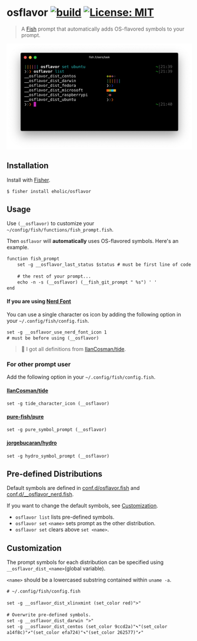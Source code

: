 # osflavor  [![build](https://github.com/eholic/osflavor/actions/workflows/build.yml/badge.svg)](https://github.com/eholic/osflavor/actions/workflows/build.yml) [![License: MIT](https://img.shields.io/badge/License-MIT-yellow.svg)](https://opensource.org/licenses/MIT)

> A [Fish](https://fishshell.com/) prompt that automatically adds OS-flavored symbols to your prompt.

![](osflavor.png)

## Installation

Install with [Fisher](https://github.com/jorgebucaran/fisher).

```console
$ fisher install eholic/osflavor
```

## Usage

Use `(__osflavor)` to customize your `~/config/fish/functions/fish_prompt.fish`.

Then `osflavor` will **automatically** uses OS-flavored symbols. Here's an example.

```fish
function fish_prompt
    set -g __osflavor_last_status $status # must be first line of code

    # the rest of your prompt...
    echo -n -s (__osflavor) (__fish_git_prompt " %s") ' '
end
```

#### If you are using [Nerd Font](https://github.com/ryanoasis/nerd-fonts)
You can use a single character os icon by adding the following option in your `~/.config/fish/config.fish`.

```fish
set -g __osflavor_use_nerd_font_icon 1
# must be before using (__osflavor)
```
> :pray: I got all definitions from [IlanCosman/tide](https://github.com/IlanCosman/tide).

### For other prompt user
Add the following option in your `~/.config/fish/config.fish`.
#### [IlanCosman/tide](https://github.com/IlanCosman/tide)
```fish
set -g tide_character_icon (__osflavor)
```

#### [pure-fish/pure](https://github.com/pure-fish/pure)
```fish
set -g pure_symbol_prompt (__osflavor) 
```

#### [jorgebucaran/hydro](https://github.com/jorgebucaran/hydro)
```fish
set -g hydro_symbol_prompt (__osflavor)
```

## Pre-defined Distributions

Default symbols are defined in [conf.d/osflavor.fish](conf.d/osflavor.fish) and [conf.d/__osflavor_nerd.fish](conf.d/__osflavor_nerd.fish).

If you want to change the default symbols, see [Customization](https://github.com/eholic/osflavor#customization).

- `osflavor list` lists pre-defined symbols.
- `osflavor set` `<name>` sets prompt as the other distribution.
- `osflavor set` clears above `set <name>`.

## Customization

The prompt symbols for each distribution can be specified using `__osflavor_dist_<name>`(global variable).

`<name>` should be a lowercased substring contained within `uname -a`.

```fish
# ~/.config/fish/config.fish

set -g __osflavor_dist_xlinxmint (set_color red)">"

# Overwrite pre-defined symbols.
set -g __osflavor_dist_darwin ">"
set -g __osflavor_dist_centos (set_color 9ccd2a)"⬉"(set_color a14f8c)"⬈"(set_color efa724)"⬊"(set_color 262577)"⬋"
```
